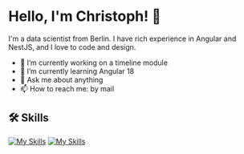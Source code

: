 # Hello, I'm Christoph! 👋

I'm a data scientist from Berlin. I have rich experience in Angular and NestJS, and I love to code and design.

- 🔭 I’m currently working on a timeline module
- 🌱 I’m currently learning Angular 18
- 💬 Ask me about anything
- 📫 How to reach me: by mail

## 🛠 Skills
[![My Skills](https://skillicons.dev/icons?i=ts,js,html,css,nodejs)](https://skillicons.dev)
[![My Skills](https://skillicons.dev/icons?i=git,docker,npm,nginx)](https://skillicons.dev)
